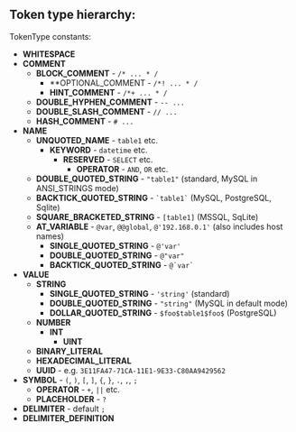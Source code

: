 
Token type hierarchy:
---------------------

TokenType constants:

- **WHITESPACE**
- **COMMENT**
    - **BLOCK_COMMENT** - `/* ... * /`
        - **OPTIONAL_COMMENT - `/*! ... * /`
        - **HINT_COMMENT** - `/*+ ... * /`
    - **DOUBLE_HYPHEN_COMMENT** - `-- ...`
    - **DOUBLE_SLASH_COMMENT** - `// ...`
    - **HASH_COMMENT** - `# ...`
- **NAME**
    - **UNQUOTED_NAME** - `table1` etc.
        - **KEYWORD** - `datetime` etc.
            - **RESERVED** - `SELECT` etc.
                - **OPERATOR** - `AND`, `OR` etc.
    - **DOUBLE_QUOTED_STRING** - `"table1"` (standard, MySQL in ANSI_STRINGS mode)
    - **BACKTICK_QUOTED_STRING** - `` `table1` `` (MySQL, PostgreSQL, Sqlite)
    - **SQUARE_BRACKETED_STRING** - `[table1]` (MSSQL, SqLite)
    - **AT_VARIABLE** - `@var`, `@@global`, `@'192.168.0.1'` (also includes host names)
        - **SINGLE_QUOTED_STRING** - `@'var'`
        - **DOUBLE_QUOTED_STRING** - `@"var"`
        - **BACKTICK_QUOTED_STRING** - `` @`var` ``
- **VALUE**
    - **STRING**
        - **SINGLE_QUOTED_STRING** - `'string'` (standard)
        - **DOUBLE_QUOTED_STRING** - `"string"` (MySQL in default mode)
        * **DOLLAR_QUOTED_STRING** - `$foo$table1$foo$` (PostgreSQL)
    - **NUMBER**
        - **INT**
            - **UINT**
    - **BINARY_LITERAL**
    - **HEXADECIMAL_LITERAL**
    - **UUID** - e.g. `3E11FA47-71CA-11E1-9E33-C80AA9429562`
- **SYMBOL** - `(`, `)`, `[`, `]`, `{`, `}`, `.`, `,`, `;`
    - **OPERATOR** - `+`, `||` etc.
    - **PLACEHOLDER** - `?`
- **DELIMITER** - default `;`
- **DELIMITER_DEFINITION**
